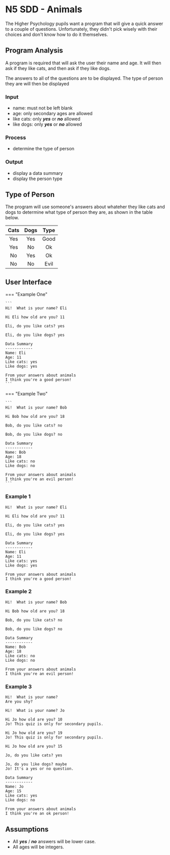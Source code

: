 # N5 SDD - Animals

The Higher Psychology pupils want a program that will give a quick answer to a couple of questions.  Unfortunately, they didn't pick wisely with their choices and don't know how to do it themselves.

## Program Analysis

A program is required that will ask the user their name and age.  It will then ask if they like cats, and then ask if they like dogs.

The answers to all of the questions are to be displayed.  The type of person they are will then be displayed

### Input

* name: must not be left blank
* age: only secondary ages are allowed
* like cats: only ___yes___ or  ___no___ allowed
* like dogs: only ___yes___ or  ___no___ allowed

### Process

* determine the type of person

### Output

* display a data summary
* display the person type

## Type of Person

The program will use someone's answers about whateher they like cats and dogs to determine what type of person they are, as shown in the table below.

| Cats | Dogs | Type |
| :--: | :--: | :--: |
| Yes  | Yes  | Good |
| Yes  | No   | Ok   |
| No   | Yes  | Ok   |
| No   | No   | Evil |

## User Interface

=== "Example One"

    ``` 
	Hi!  What is your name? Eli
	
	Hi Eli how old are you? 11
	
	Eli, do you like cats? yes
	
	Eli, do you like dogs? yes
	
	Data Summary
	------------
	Name: Eli
	Age: 11
	Like cats: yes
	Like dogs: yes
	
	From your answers about animals
	I think you're a good person!
    ```

=== "Example Two"

    ```
	Hi!  What is your name? Bob
	
	Hi Bob how old are you? 18
	
	Bob, do you like cats? no 
	
	Bob, do you like dogs? no
	
	Data Summary
	------------
	Name: Bob
	Age: 18
	Like cats: no
	Like dogs: no
	
	From your answers about animals
	I think you're an evil person!
    ```





### Example 1

```
Hi!  What is your name? Eli

Hi Eli how old are you? 11

Eli, do you like cats? yes

Eli, do you like dogs? yes

Data Summary
------------
Name: Eli
Age: 11
Like cats: yes
Like dogs: yes

From your answers about animals
I think you're a good person!
```

### Example 2

```
Hi!  What is your name? Bob

Hi Bob how old are you? 18

Bob, do you like cats? no 

Bob, do you like dogs? no

Data Summary
------------
Name: Bob
Age: 18
Like cats: no
Like dogs: no

From your answers about animals
I think you're an evil person!
```

### Example 3

```
Hi!  What is your name? 
Are you shy?

Hi!  What is your name? Jo 

Hi Jo how old are you? 10
Jo! This quiz is only for secondary pupils.

Hi Jo how old are you? 19
Jo! This quiz is only for secondary pupils.

Hi Jo how old are you? 15

Jo, do you like cats? yes

Jo, do you like dogs? maybe
Jo! It's a yes or no question.

Data Summary
------------
Name: Jo
Age: 15
Like cats: yes
Like dogs: no

From your answers about animals
I think you're an ok person!
```

## Assumptions

* All ___yes___ / ___no___ answers will be lower case.
* All ages will be integers.
